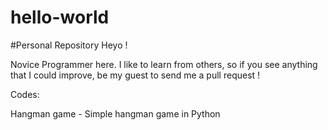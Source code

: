 # hello-world
#Personal Repository
Heyo !

Novice Programmer here. I like to learn from others, so if you see anything that I could improve, be my guest to send me a pull request !

Codes:

Hangman game - Simple hangman game in Python
